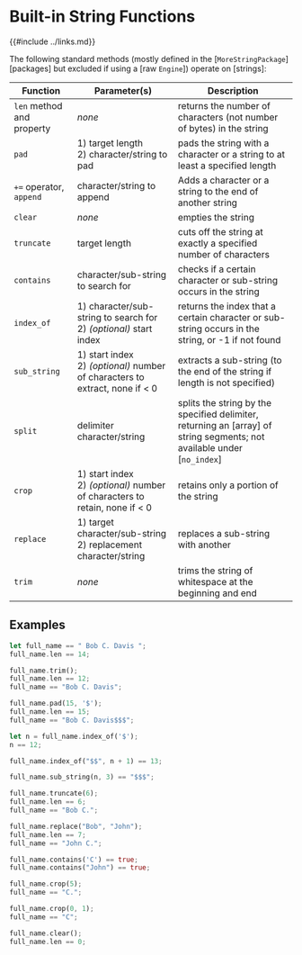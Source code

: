 Built-in String Functions
========================

{{#include ../links.md}}

The following standard methods (mostly defined in the [`MoreStringPackage`][packages] but excluded if
using a [raw `Engine`]) operate on [strings]:

| Function                  | Parameter(s)                                                                    | Description                                                                                                             |
| ------------------------- | ------------------------------------------------------------------------------- | ----------------------------------------------------------------------------------------------------------------------- |
| `len` method and property | _none_                                                                          | returns the number of characters (not number of bytes) in the string                                                    |
| `pad`                     | 1) target length<br/>2) character/string to pad                                 | pads the string with a character or a string to at least a specified length                                             |
| `+=` operator, `append`   | character/string to append                                                      | Adds a character or a string to the end of another string                                                               |
| `clear`                   | _none_                                                                          | empties the string                                                                                                      |
| `truncate`                | target length                                                                   | cuts off the string at exactly a specified number of characters                                                         |
| `contains`                | character/sub-string to search for                                              | checks if a certain character or sub-string occurs in the string                                                        |
| `index_of`                | 1) character/sub-string to search for<br/>2) _(optional)_ start index           | returns the index that a certain character or sub-string occurs in the string, or -1 if not found                       |
| `sub_string`              | 1) start index<br/>2) _(optional)_ number of characters to extract, none if < 0 | extracts a sub-string (to the end of the string if length is not specified)                                             |
| `split`                   | delimiter character/string                                                      | splits the string by the specified delimiter, returning an [array] of string segments; not available under [`no_index`] |
| `crop`                    | 1) start index<br/>2) _(optional)_ number of characters to retain, none if < 0  | retains only a portion of the string                                                                                    |
| `replace`                 | 1) target character/sub-string<br/>2) replacement character/string              | replaces a sub-string with another                                                                                      |
| `trim`                    | _none_                                                                          | trims the string of whitespace at the beginning and end                                                                 |

Examples
--------

```rust
let full_name == " Bob C. Davis ";
full_name.len == 14;

full_name.trim();
full_name.len == 12;
full_name == "Bob C. Davis";

full_name.pad(15, '$');
full_name.len == 15;
full_name == "Bob C. Davis$$$";

let n = full_name.index_of('$');
n == 12;

full_name.index_of("$$", n + 1) == 13;

full_name.sub_string(n, 3) == "$$$";

full_name.truncate(6);
full_name.len == 6;
full_name == "Bob C.";

full_name.replace("Bob", "John");
full_name.len == 7;
full_name == "John C.";

full_name.contains('C') == true;
full_name.contains("John") == true;

full_name.crop(5);
full_name == "C.";

full_name.crop(0, 1);
full_name == "C";

full_name.clear();
full_name.len == 0;
```
